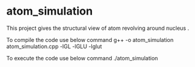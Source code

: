 # atom_simulation
This project gives the structural view of atom revolving around nucleus .

To compile the code use below command
g++ -o atom_simulation atom_simulation.cpp -lGL -lGLU -lglut

To execute the code use below command
./atom_simulation
